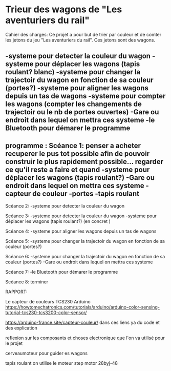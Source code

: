 # Trieur des wagons de "Les aventuriers du rail"
Cahier des charges:
  Ce projet a pour but de trier par couleur et de comter les jetons du jeu "Les aventuriers du rail". Ces jetons sont des wagons.
  
  -systeme pour detecter la couleur du wagon
  -systeme pour déplacer les wagons (tapis roulant? blanc)
  -systeme pour changer la trajectoir du wagon en fonction de sa couleur (portes?)
  -systeme pour aligner les wagons depuis un tas de wagons 
  -systeme pour compter les wagons (compter les changements de trajectoir ou le nb de portes ouvertes)
  -Gare ou endroit dans lequel on mettra ces systeme 
  -le Bluetooth pour démarer le programme
  -
  
  
  
programme :
 Scéance 1:
 penser a acheter recuperer le pus tot possible afin de pouvoir construir le plus rapidement possible... regarder ce qu'il reste a faire et quand
 -systeme pour déplacer les wagons (tapis roulant?)
 -Gare ou endroit dans lequel on mettra ces systeme 
 -capteur de couleur
 -portes
 -tapis roulant
 -
 
 
 Scéance 2:
 -systeme pour detecter la couleur du wagon
 
 Scéance 3:
 -systeme pour detecter la couleur du wagon
 -systeme pour déplacer les wagons (tapis roulant?) (en concret )
 
 Scéance 4:
 -systeme pour aligner les wagons depuis un tas de wagons 
 
 Scéance 5:
 -systeme pour changer la trajectoir du wagon en fonction de sa couleur (portes?)
 
 Scéance 6:
 -systeme pour changer la trajectoir du wagon en fonction de sa couleur (portes?)
 -Gare ou endroit dans lequel on mettra ces systeme 
 
 Scéance 7:
 -le Bluetooth pour démarer le programme 
 
 Scéance 8:
 terminer 
 
 RAPPORT:
 
  Le capteur de couleurs TCS230 Arduino
  https://howtomechatronics.com/tutorials/arduino/arduino-color-sensing-tutorial-tcs230-tcs3200-color-sensor/
  
  https://arduino-france.site/capteur-couleur/
  dans ces liens ya du code et des explication
  
  reflexion sur les composants et choses electronique que l'on va utilisé pour le projet 
  
  cerveaumoteur pour guider es wagons 
  
  
  
  tapis roulant 
  on utilise le moteur 
  step motor 28byj-48
  
  
  
  
    
 
 
 
 
 
 
 
 
  
